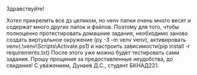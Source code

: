 Здравствуйте!

Хотел прикрепить все дз целиком, но venv папки очень много весят и содержат много других папок и файлов.
Поэтому для того, чтобы полноценно протестировать домашние задания, необходимо заново создать виртуальное окружение (py -3 -m venv venv), активировать venv(.\venv\Scripts\Activate.ps1) и настроить зависимости(pip install -r requirements.txt)
После этого уже можно будет тестировать сами задания. Прошу прощения за предоставленные неудобства, до свидания!
С уважением,
Дунаев Д.С., студент БКНАД221.
